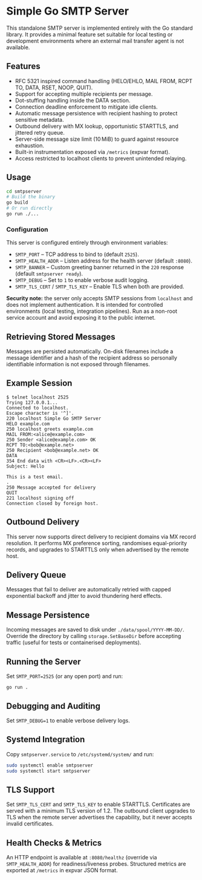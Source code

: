 # Simple Go SMTP Server

This standalone SMTP server is implemented entirely with the Go standard library. It provides a minimal feature set suitable for local testing or development environments where an external mail transfer agent is not available.

## Features

- RFC 5321 inspired command handling (HELO/EHLO, MAIL FROM, RCPT TO, DATA, RSET, NOOP, QUIT).
- Support for accepting multiple recipients per message.
- Dot-stuffing handling inside the DATA section.
- Connection deadline enforcement to mitigate idle clients.
- Automatic message persistence with recipient hashing to protect sensitive metadata.
- Outbound delivery with MX lookup, opportunistic STARTTLS, and jittered retry queue.
- Server-side message size limit (10 MiB) to guard against resource exhaustion.
- Built-in instrumentation exposed via `/metrics` (expvar format).
- Access restricted to localhost clients to prevent unintended relaying.

## Usage

```bash
cd smtpserver
# Build the binary
go build
# Or run directly
go run ./...
```

### Configuration

This server is configured entirely through environment variables:

- `SMTP_PORT` – TCP address to bind to (default `2525`).
- `SMTP_HEALTH_ADDR` – Listen address for the health server (default `:8080`).
- `SMTP_BANNER` – Custom greeting banner returned in the `220` response (default `smtpserver ready`).
- `SMTP_DEBUG` – Set to `1` to enable verbose audit logging.
- `SMTP_TLS_CERT` / `SMTP_TLS_KEY` – Enable TLS when both are provided.

**Security note:** the server only accepts SMTP sessions from `localhost` and does not implement authentication. It is intended for controlled environments (local testing, integration pipelines). Run as a non-root service account and avoid exposing it to the public internet.

## Retrieving Stored Messages

Messages are persisted automatically. On-disk filenames include a message identifier and a hash of the recipient address so personally identifiable information is not exposed through filenames.

## Example Session

```
$ telnet localhost 2525
Trying 127.0.0.1...
Connected to localhost.
Escape character is '^]'.
220 localhost Simple Go SMTP Server
HELO example.com
250 localhost greets example.com
MAIL FROM:<alice@example.com>
250 Sender <alice@example.com> OK
RCPT TO:<bob@example.net>
250 Recipient <bob@example.net> OK
DATA
354 End data with <CR><LF>.<CR><LF>
Subject: Hello

This is a test email.
.
250 Message accepted for delivery
QUIT
221 localhost signing off
Connection closed by foreign host.
```


## Outbound Delivery
This server now supports direct delivery to recipient domains via MX record resolution.
It performs MX preference sorting, randomises equal-priority records, and upgrades to STARTTLS only when advertised by the remote host.

## Delivery Queue
Messages that fail to deliver are automatically retried with capped exponential backoff and jitter to avoid thundering herd effects.

## Message Persistence
Incoming messages are saved to disk under `./data/spool/YYYY-MM-DD/`. Override the directory by calling `storage.SetBaseDir` before accepting traffic (useful for tests or containerised deployments).

## Running the Server
Set `SMTP_PORT=2525` (or any open port) and run:
```
go run .
```

## Debugging and Auditing
Set `SMTP_DEBUG=1` to enable verbose delivery logs.

## Systemd Integration
Copy `smtpserver.service` to `/etc/systemd/system/` and run:
```bash
sudo systemctl enable smtpserver
sudo systemctl start smtpserver
```

## TLS Support
Set `SMTP_TLS_CERT` and `SMTP_TLS_KEY` to enable STARTTLS. Certificates are served with a minimum TLS version of 1.2.
The outbound client upgrades to TLS when the remote server advertises the capability, but it never accepts invalid certificates.

## Health Checks & Metrics
An HTTP endpoint is available at `:8080/healthz` (override via `SMTP_HEALTH_ADDR`) for readiness/liveness probes.
Structured metrics are exported at `/metrics` in expvar JSON format.

